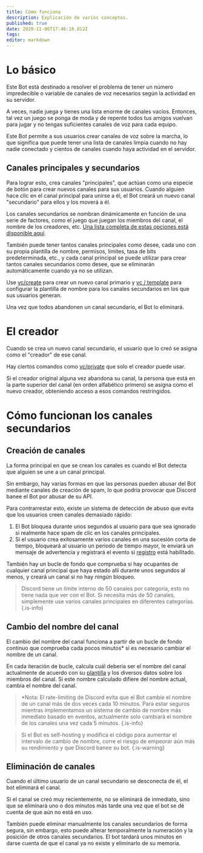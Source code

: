 ```yaml
---
title: Cómo funciona
description: Explicación de varios conceptos.
published: true
date: 2020-11-06T17:46:18.812Z
tags: 
editor: markdown
---
```


# Lo básico

Este Bot está destinado a resolver el problema de tener un número impredecible o variable de canales de voz necesarios según la actividad en su servidor.

A veces, nadie juega y tienes una lista enorme de canales vacíos. Entonces, tal vez un juego se ponga de moda y de repente todos tus  amigos vuelvan para jugar y no tengas suficientes canales de voz para cada equipo.

Este Bot permite a sus usuarios crear canales de voz sobre la marcha, lo que significa que puede tener una lista de canales limpia cuando no hay nadie conectado y cientos de canales cuando haya actividad en el servidor.


## Canales principales y secundarios

Para lograr esto, crea canales "principales", que actúan como una especie de botón para crear nuevos canales para sus usuarios. Cuando alguien hace clic en el canal principal para unirse a él, el Bot creará un nuevo canal "secundario" para ellos y los moverá a él.

Los canales secundarios se nombran dinámicamente en función de una serie de factores, como el juego que juegan los miembros del canal, el nombre de los creadores, etc. [Una lista completa de estas opciones está disponible aquí](/commands/template).

También puede tener tantos canales principales como desee, cada uno con su propia plantilla de nombre, permisos, límites, tasa de bits predeterminada, etc., y cada canal principal se puede utilizar para crear tantos canales secundarios como desee, que se eliminarán automáticamente cuando ya no se utilizan.

Use [vc/create](/commands/create) para crear un nuevo canal primario y [vc / template](/commands/template) para configurar la plantilla de nombre para los canales secundarios en los que sus usuarios generan.

Una vez que todos abandonen un canal secundario, el Bot lo eliminará.


# El creador

Cuando se crea un nuevo canal secundario, el usuario que lo creó se asigna como el "creador" de ese canal.

Hay ciertos comandos como [vc/private](/commands/private) que solo el creador puede usar.

Si el creador original alguna vez abandona su canal, la persona que está en la parte superior del canal (en orden alfabético primero) se asigna como el nuevo creador, obteniendo acceso a esos comandos restringidos.


# Cómo funcionan los canales secundarios


## Creación de canales

La forma principal en que se crean los canales es cuando el Bot detecta que alguien se une a un canal principal.

Sin embargo, hay varias formas en que las personas pueden abusar del Bot mediante canales de creación de spam, lo que podría provocar que Discord banee el Bot por abusar de su API.

Para contrarrestar esto, existe un sistema de detección de abuso que evita que los usuarios creen canales demasiado rápido:

1. El Bot bloquea durante unos segundos al usuario para que sea ignorado si realmente hace spam de clic en los canales principales.
2. Si el usuario crea exitosamente varios canales en una sucesión corta de tiempo, bloqueará al usuario un periodo de tiempo mayor, le enviará un mensaje de advertencia y registrará el evento si [registro](/commands/logging) está habilitado.

También hay un bucle de fondo que comprueba si hay ocupantes de cualquier canal principal que haya estado allí durante unos segundos al menos, y creará un canal si no hay ningún bloqueo.

> Discord tiene un límite interno de 50 canales por categoría, esto no tiene nada que ver con el Bot. Si necesita más de 50 canales, simplemente use varios canales principales en diferentes categorías.
{.is-info}


## Cambio del nombre del canal

El cambio del nombre del canal funciona a partir de un bucle de fondo continuo que comprueba cada pocos minutos* si es necesario cambiar el nombre de un canal.

En cada iteración de bucle, calcula cuál debería ser el nombre del canal actualmente de acuerdo con su [plantilla](/commands/template) y los diversos datos sobre los miembros del canal. Si este nombre calculado difiere del nombre actual, cambia el nombre del canal.

> *Nota: El rate-limiting de Discord evita que el Bot cambie el nombre de un canal más de dos veces cada 10 minutos. Para estar seguros mientras implementamos un sistema de cambio de nombre más inmediato basado en eventos, actualmente solo cambiará el nombre de los canales una vez cada 5 minutos.
{.is-info}

> Si el Bot es self-hosting y modifica el código para aumentar el intervalo de cambio de nombre, corre el riesgo de empeorar aún más su rendimiento y que Discord banee su bot.
{.is-warning}


## Eliminación de canales

Cuando el último usuario de un canal secundario se desconecta de él, el bot eliminará el canal.

Si el canal se creó muy recientemente, no se eliminará de inmediato, sino que se eliminará uno o dos minutos más tarde una vez que el bot se dé cuenta de que aún no está en uso.

También puede eliminar manualmente los canales secundarios de forma segura, sin embargo, esto puede alterar temporalmente la numeración y la posición de otros canales secundarios. El bot tardará unos minutos en darse cuenta de que el canal ya no existe y eliminarlo de su memoria.